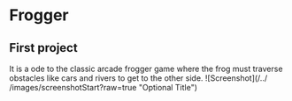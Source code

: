 <h1>Frogger</h1>
<h2>First project</h2>
It is a ode to the classic arcade frogger game where the frog must
 traverse obstacles like cars and rivers to get to the other side.
![Screenshot](/../<main>/images/screenshotStart?raw=true "Optional Title")